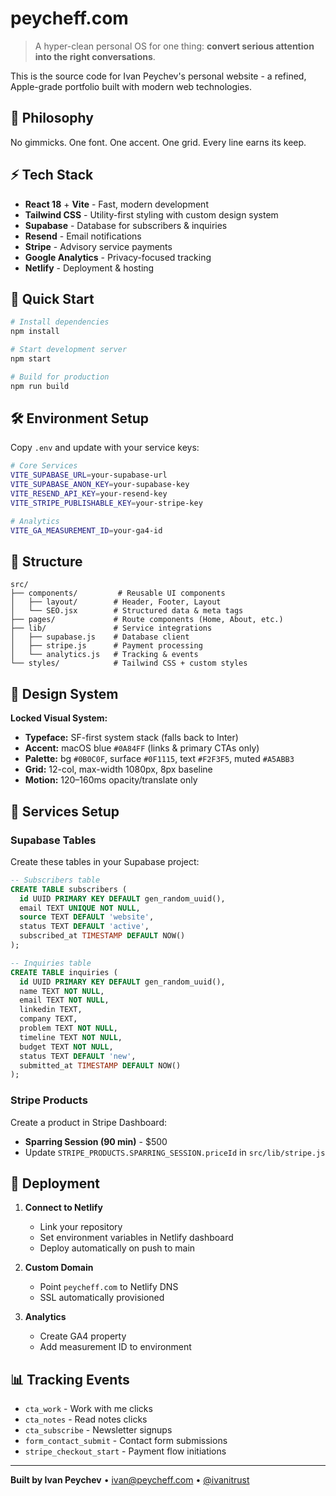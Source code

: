 # peycheff.com

> A hyper-clean personal OS for one thing: **convert serious attention into the right conversations**.

This is the source code for Ivan Peychev's personal website - a refined, Apple-grade portfolio built with modern web technologies.

## 🎯 Philosophy

No gimmicks. One font. One accent. One grid. Every line earns its keep.

## ⚡ Tech Stack

- **React 18** + **Vite** - Fast, modern development
- **Tailwind CSS** - Utility-first styling with custom design system
- **Supabase** - Database for subscribers & inquiries
- **Resend** - Email notifications
- **Stripe** - Advisory service payments
- **Google Analytics** - Privacy-focused tracking
- **Netlify** - Deployment & hosting

## 🚀 Quick Start

```bash
# Install dependencies
npm install

# Start development server
npm start

# Build for production
npm run build
```

## 🛠️ Environment Setup

Copy `.env` and update with your service keys:

```bash
# Core Services
VITE_SUPABASE_URL=your-supabase-url
VITE_SUPABASE_ANON_KEY=your-supabase-key
VITE_RESEND_API_KEY=your-resend-key
VITE_STRIPE_PUBLISHABLE_KEY=your-stripe-key

# Analytics
VITE_GA_MEASUREMENT_ID=your-ga4-id
```

## 📁 Structure

```
src/
├── components/         # Reusable UI components
│   ├── layout/        # Header, Footer, Layout
│   └── SEO.jsx        # Structured data & meta tags
├── pages/             # Route components (Home, About, etc.)
├── lib/               # Service integrations
│   ├── supabase.js    # Database client
│   ├── stripe.js      # Payment processing  
│   └── analytics.js   # Tracking & events
└── styles/            # Tailwind CSS + custom styles
```

## 🎨 Design System

**Locked Visual System:**
- **Typeface:** SF-first system stack (falls back to Inter)
- **Accent:** macOS blue `#0A84FF` (links & primary CTAs only)
- **Palette:** bg `#0B0C0F`, surface `#0F1115`, text `#F2F3F5`, muted `#A5ABB3`
- **Grid:** 12-col, max-width 1080px, 8px baseline
- **Motion:** 120–160ms opacity/translate only

## 🔧 Services Setup

### Supabase Tables

Create these tables in your Supabase project:

```sql
-- Subscribers table
CREATE TABLE subscribers (
  id UUID PRIMARY KEY DEFAULT gen_random_uuid(),
  email TEXT UNIQUE NOT NULL,
  source TEXT DEFAULT 'website',
  status TEXT DEFAULT 'active',
  subscribed_at TIMESTAMP DEFAULT NOW()
);

-- Inquiries table  
CREATE TABLE inquiries (
  id UUID PRIMARY KEY DEFAULT gen_random_uuid(),
  name TEXT NOT NULL,
  email TEXT NOT NULL,
  linkedin TEXT,
  company TEXT,
  problem TEXT NOT NULL,
  timeline TEXT NOT NULL,
  budget TEXT NOT NULL,
  status TEXT DEFAULT 'new',
  submitted_at TIMESTAMP DEFAULT NOW()
);
```

### Stripe Products

Create a product in Stripe Dashboard:
- **Sparring Session (90 min)** - $500
- Update `STRIPE_PRODUCTS.SPARRING_SESSION.priceId` in `src/lib/stripe.js`

## 🚀 Deployment

1. **Connect to Netlify**
   - Link your repository
   - Set environment variables in Netlify dashboard
   - Deploy automatically on push to main

2. **Custom Domain**
   - Point `peycheff.com` to Netlify DNS
   - SSL automatically provisioned

3. **Analytics**
   - Create GA4 property
   - Add measurement ID to environment

## 📊 Tracking Events

- `cta_work` - Work with me clicks
- `cta_notes` - Read notes clicks  
- `cta_subscribe` - Newsletter signups
- `form_contact_submit` - Contact form submissions
- `stripe_checkout_start` - Payment flow initiations

---

**Built by Ivan Peychev** • [ivan@peycheff.com](mailto:ivan@peycheff.com) • [@ivanitrust](https://x.com/ivanitrust)

